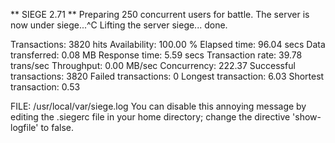 ** SIEGE 2.71
** Preparing 250 concurrent users for battle.
The server is now under siege...^C
Lifting the server siege...      done.

Transactions:		        3820 hits
Availability:		      100.00 %
Elapsed time:		       96.04 secs
Data transferred:	        0.08 MB
Response time:		        5.59 secs
Transaction rate:	       39.78 trans/sec
Throughput:		        0.00 MB/sec
Concurrency:		      222.37
Successful transactions:        3820
Failed transactions:	           0
Longest transaction:	        6.03
Shortest transaction:	        0.53
 
FILE: /usr/local/var/siege.log
You can disable this annoying message by editing
the .siegerc file in your home directory; change
the directive 'show-logfile' to false.
